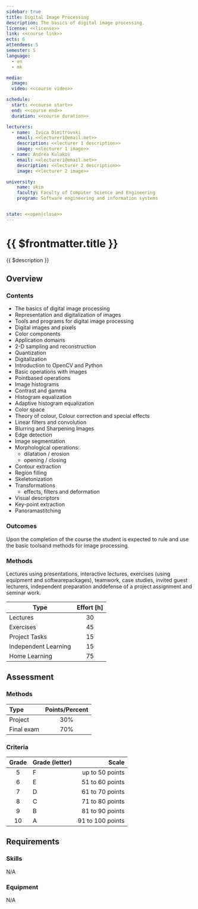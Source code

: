 ```yaml
---
sidebar: true
title: Digital Image Processing
description: The basics of digital image processing.
license: <<license>>
link: <<course link>>
ects: 6
attendees: 5
semester: S
language: 
  - en
  - mk

media:
  image: 
  video: <<course video>>

schedule:
  start: <<course start>>
  end: <<course end>>
  duration: <<course duration>>

lecturers:
  - name:  Ivica Dimitrovski
    email: <<lecturer1@email.net>>
    description: <<lecturer 1 description>>
    image: <<lecturer 1 image>>
  - name: Andrea Kulakov
    email: <<lecturer1@email.net>>
    description: <<lecturer 2 description>>
    image: <<lecturer 2 image>>

university:
    name: ukim
    faculty: Faculty of Computer Science and Engineering
    program: Software engineering and information systems


state: <<open|close>>
---
```


# {{ $frontmatter.title }}

{{ $description }}

## Overview

### Contents

* The basics of digital image processing
* Representation and digitalization of images
* Tools and programs for digital image processing
* Digital images and pixels
* Color components
* Application domains
* 2-D sampling and reconstruction
* Quantization
* Digitalization
* Introduction to OpenCV and Python
* Basic operations with images
* Pointbased operations
* Image histograms
* Contrast and gamma
* Histogram equalization
* Adaptive histogram equalization
* Color space
* Theory of colour, Colour correction and special effects
* Linear filters and convolution
* Blurring and Sharpening Images
* Edge detection
* Image segmentation
* Morphological operations: 
  * dilatation / erosion
  * opening / closing
* Contour extraction
* Region filling
* Skeletonization
* Transformations
  * effects, filters and deformation
* Visual descriptors
* Key-point extraction
* Panoramastitching

### Outcomes

Upon the completion of the course the student is expected to rule and use the basic toolsand methods for image processing.

### Methods

Lectures using presentations, interactive lectures, exercises (using equipment and softwarepackages), teamwork, case studies, invited guest lecturers, independent preparation anddefense of a project assignment and seminar work.

| Type        | Effort [h] |
| ----------- | :--------: |
| Lectures |     30     |
| Exercises   |     45     |
| Project Tasks     |     15     |
| Independent Learning     |     15     |
| Home Learning     |     75     |

## Assessment

### Methods

| Type          | Points/Percent |
| :------------ | :------------: |
| Project |      30%       |
| Final exam    |      70%       |

### Criteria

| Grade | Grade (letter) |            Scale |
| :---: | -------------- | ---------------: |
|   5   | F              |  up to 50 points |
|   6   | E              |  51 to 60 points |
|   7   | D              |  61 to 70 points |
|   8   | C              |  71 to 80 points |
|   9   | B              |  81 to 90 points |
|  10   | A              | 91 to 100 points |

## Requirements

### Skills

N/A

### Equipment

N/A